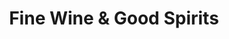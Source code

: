 ---
title: "Fine Wine & Good Spirits"
url: /coraopolis/fine-wine-and-good-spirits-4th-avenue/
shop: alcohol
---